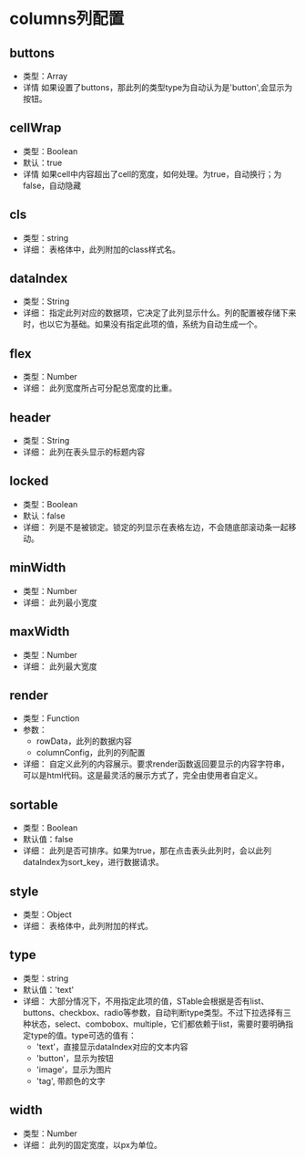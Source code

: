 # columns列配置

## buttons
* 类型：Array
* 详情
如果设置了buttons，那此列的类型type为自动认为是'button',会显示为按钮。

## cellWrap
* 类型：Boolean
* 默认：true
* 详情
如果cell中内容超出了cell的宽度，如何处理。为true，自动换行；为false，自动隐藏

## cls
* 类型：string
* 详细：
表格体中，此列附加的class样式名。

## dataIndex
* 类型：String
* 详细：
指定此列对应的数据项，它决定了此列显示什么。列的配置被存储下来时，也以它为基础。如果没有指定此项的值，系统为自动生成一个。

## flex
* 类型：Number
* 详细：
此列宽度所占可分配总宽度的比重。

## header
* 类型：String
* 详细：
此列在表头显示的标题内容

## locked
* 类型：Boolean
* 默认：false
* 详细：
列是不是被锁定。锁定的列显示在表格左边，不会随底部滚动条一起移动。

## minWidth
* 类型：Number
* 详细：
此列最小宽度

## maxWidth
* 类型：Number
* 详细：
此列最大宽度

## render
* 类型：Function
* 参数：
	* rowData，此列的数据内容
	* columnConfig，此列的列配置
* 详细：
	自定义此列的内容展示。要求render函数返回要显示的内容字符串，可以是html代码。这是最灵活的展示方式了，完全由使用者自定义。

## sortable
* 类型：Boolean
* 默认值：false
* 详细：
此列是否可排序。如果为true，那在点击表头此列时，会以此列dataIndex为sort_key，进行数据请求。

## style
* 类型：Object
* 详细：
表格体中，此列附加的样式。

## type
* 类型：string
* 默认值：'text'
* 详细：
大部分情况下，不用指定此项的值，STable会根据是否有list、buttons、checkbox、radio等参数，自动判断type类型。不过下拉选择有三种状态，select、combobox、multiple，它们都依赖于list，需要时要明确指定type的值。type可选的值有：
	* 'text'，直接显示dataIndex对应的文本内容
	* 'button'，显示为按钮
	* 'image'，显示为图片
	* 'tag', 带颜色的文字

## width
* 类型：Number
* 详细：
此列的固定宽度，以px为单位。

